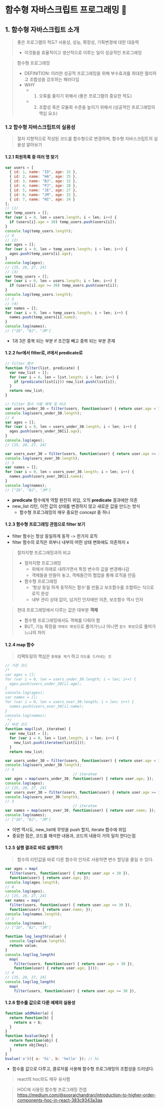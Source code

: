 # 함수형 자바스크립트 프로그래밍 :pencil:

## 1. 함수형 자바스크립트 소개
> 좋은 프로그램의 척도? 사용성, 성능, 확장성, 기획변경에 대한 대응력
> + 이것들을 효율적이고 생산적으로 이루는 일이 성공적인 프로그래밍 

> 함수형 프로그래밍
> + DEFINITION: 이러한 성공적 프로그래밍을 위해 부수효과를 최대한 멀리하고 조합성을 강조하는 패러다임
> + WHY
>   + 1. 오류를 줄이기 위해서 (좋은 프로그램의 중요한 척도)
>   + 2. 조합성 혹은 모듈화 수준을 높이기 위해서 (성공적인 프로그래밍의 핵심 요소)

### 1.2 함수형 자바스크립트의 실용성

> 절차 지향적으로 작성된 코드를 함수형으로 변경하며, 함수형 자바스크립트의 실용성 알아보기

#### 1.2.1 회원목록 중 여러 명 찾기

```javascript
var users = [
  { id: 1, name: "ID", age: 32 },
  { id: 2, name: "HA", age: 25 },
  { id: 3, name: "BJ", age: 32 },
  { id: 4, name: "PJ", age: 28 },
  { id: 5, name: "JE", age: 27 },
  { id: 6, name: "JM", age: 32 },
  { id: 7, name: "HI", age: 24 }
];
// (1)
var temp_users = [];
for (var i = 0, len = users.length; i < len; i++) {
  if (users[i].age < 30) temp_users.push(users[i]);
}
console.log(temp_users.length);
// 4
// (2)
var ages = [];
for (var i = 0, len = temp_users.length; i < len; i++) {
  ages.push(temp_users[i].age);
}
console.log(ages);
// [25, 28, 27, 24]
// (3)
var temp_users = [];
for (var i = 0, len = users.length; i < len; i++) {
  if (users[i].age >= 30) temp_users.push(users[i]);
}
console.log(temp_users.length);
// 3
// (4)
var names = [];
for (var i = 0, len = temp_users.length; i < len; i++) {
  names.push(temp_users[i].name);
}
console.log(names);
// ["ID", "BJ", "JM"]
```

+ 1과 3은 중복 되는 부분 if 조건절 빼고 중복 되는 부분 존재

#### 1.2.2 for에서 filter로, if에서 predicate로

```javascript
// filter 함수
function filter(list, predicate) {
  var new_list = [];
  for (var i = 0, len = list.length; i < len; i++) {
    if (predicate(list[i])) new_list.push(list[i]);
  }
  return new_list;
}

// filter 함수 사용 예제 및 비교
var users_under_30 = filter(users, function(user) { return user.age < 30 });
console.log(users_under_30.length);
// 4
var ages = [];
for (var i = 0, len = users_under_30.length; i < len; i++) {
  ages.push(users_under_30[i].age);
}
console.log(ages);
// [25, 28, 27, 24]

var users_over_30 = filter(users, function(user) { return user.age >= 30 });
console.log(users_over_30.length);
// 3
var names = [];
for (var i = 0, len = users_over_30.length; i < len; i++) {
  names.push(users_over_30[i].name);
}
console.log(names);
// ["ID", "BJ", "JM"]
```

+ **predicate** 함수에게 역할 완전히 위임, 오직 **predicate** 결과에만 의존
+ new_list 리턴, 이전 값의 상태를 변경하지 않고 새로운 값을 만드는 방식 
    + 함수형 프로그래밍의 매우 중요한 concept 중 하나

#### 1.2.3 함수형 프로그래밍 관점으로 filter 보기

+ filter 함수는 항상 동일하게 동작 -> 한가지 로직
+ filter 함수의 로직은 외부나 내부의 어떤 상태 변화에도 의존하지 x

> 절차지향 프로그래밍과의 비교
> + 절차지향 프로그래밍
>   + 위에서 아래로 내려가면서 특정 변수의 값을 변경해나감
>   + 객체들을 만들어 놓고, 객체들간의 협업을 통해 로직을 만듬
> + 함수형 프로그래밍
>   + '항상 동일 하게 동작하는 함수'를 만들고 보조함수를 조합하는 식으로 로직 완성
>   + 내부 관리 상태 없이, 넘겨진 인자에만 의존, 보조함수 역시 인자

> 현대 프로그래밍에서 다루는 값은 대부분 **객체**
> + 함수형 프로그래밍에서도 객체를 다뤄야 함
> + BUT, 기능 확장을 `객체의 확장`으로 풀어가느냐 아니면 `함수 확장`으로 풀어가느냐의 차이

#### 1.2.4 map 함수

> 리팩토링의 핵심은 `중복을 제거` 하고 `의도를 드러내는 것`

```javascript
// 기존 코드
/*
var ages = [];
for (var i = 0, len = users_under_30.length; i < len; i++) {
  ages.push(users_under_30[i].age);
}
console.log(ages);
var names = [];
for (var i = 0, len = users_over_30.length; i < len; i++) {
  names.push(users_over_30[i].name);
}
console.log(names);
 */
// 바꾼 코드
function map(list, iteratee) {
  var new_list = [];
  for (var i = 0, len = list.length; i < len; i++) {
    new_list.push(iteratee(list[i]));
  }
  return new_list;

var users_under_30 = filter(users, function(user) { return user.age < 30 });
console.log(users_under_30.length);
// 4
                               // iteratee
var ages = map(users_under_30, function(user) { return user.age; });
console.log(ages);
// [25, 28, 27, 24]
var users_over_30 = filter(users, function(user) { return user.age >= 30 });
console.log(users_over_30.length);
// 3
                               // iteratee
var names = map(users_over_30, function(user) { return user.name; });
console.log(names);
// ["ID", "BJ", "JM"]

```
+ 이번 역시도, new_list에 무엇을 push 할지, iterate 함수에 위임
+ 중요한 점은, 코드를 해석한 내용과, 코드의 내용이 거의 일치 한다는점

#### 1.2.5 실행 결과로 바로 실행하기

> 함수의 리턴값을 바로 다른 함수의 인자로 사용하면 변수 할당을 줄일 수 있다.

```javascript
var ages = map(
  filter(users, function(user) { return user.age < 30 }),
  function(user) { return user.age; });
console.log(ages.length);
// 4
console.log(ages);
// [25, 28, 27, 24]
var names = map(
  filter(users, function(user) { return user.age >= 30 }),
  function(user) { return user.name; });
console.log(names.length);
// 3
console.log(names);
// ["ID", "BJ", "JM"]

function log_length(value) {
  console.log(value.length);
  return value;
}
console.log(log_length(
  map(
    filter(users, function(user) { return user.age < 30 }),
    function(user) { return user.age; })));
// 4
// [25, 28, 27, 24]
console.log(log_length(
  map(
    filter(users, function(user) { return user.age >= 30 }),

```

#### 1.2.6 함수를 값으로 다룬 예제의 실용성

```javascript
function addMaker(a) {
  return function(b) {
    return a + b;
  }
}
function bvalue(key) {
  return function(obj) {
    return obj[key];
  }
}
bvalue('a')({ a: 'hi', b: 'hello' }); // hi
```
+ 함수를 값으로 다루고, 클로저를 사용해 함수형 프로그래밍의 조합성을 드러냈다.
 
> react의 hoc와도 매우 유사함

> HOC에 사용된 함수형 프로그래밍 컨셉 https://medium.com/@soorajchandran/introduction-to-higher-order-components-hoc-in-react-383c9343a3aa


